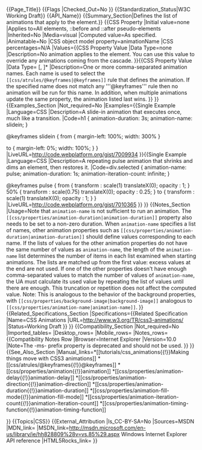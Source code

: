 {{Page_Title}}
{{Flags
|Checked_Out=No
}}
{{Standardization_Status|W3C Working Draft}}
{{API_Name}}
{{Summary_Section|Defines the list of animations that apply to the element.}}
{{CSS Property
|Initial value=none
|Applies to=All elements, &#58;&#58;before and &#58;&#58;after pseudo-elements
|Inherited=No
|Media=visual
|Computed value=As specified.
|Animatable=No
|CSS object model property=animationName
|CSS percentages=N/A
|Values={{CSS Property Value
|Data Type=none
|Description=No animation applies to the element. You can use this value to override any animations coming from the cascade.
}}{{CSS Property Value
|Data Type=<single-animation-name> [, <single-animation-name>]*
|Description=One or more comma-separated animation names. Each name is used to select the <code>[[css/atrules/@keyframes|@keyframes]]</code> rule that defines the animation. If the specified name does not match any '''@keyframes''' rule then no animation will be run for this name. In addition, when multiple animations update the same property, the animation listed last wins.
}}
}}
{{Examples_Section
|Not_required=No
|Examples={{Single Example
|Language=CSS
|Description=A slide-in animation that executes once, much like a transition.
|Code=h1 {
  animation-duration: 3s;
  animation-name: slidein;
}
 
@keyframes slidein {
  from {
    margin-left: 100%;
    width: 300%
  }
 
  to {
    margin-left: 0%;
    width: 100%;
  }
}
|LiveURL=http://code.webplatform.org/gist/7009934
}}{{Single Example
|Language=CSS
|Description=A repeating pulse animation that shrinks and dims an element, then restores it.
|Code=div.selected {
    animation-name: pulse;
    animation-duration: 1s;
    animation-iteration-count: infinite;
}

@keyframes pulse {
    from { 
        transform : scale(1) translateX(0);
        opacity : 1;
    }
    50% { 
        transform : scale(0.75) translateX(0);
        opacity : 0.25;
    }
    to { 
        transform : scale(1) translateX(0);
        opacity : 1;
    }
}
|LiveURL=http://code.webplatform.org/gist/7010365
}}
}}
{{Notes_Section
|Usage=Note that <code>animation-name</code> is not sufficient to run an animation. The <code>[[css/properties/animation-duration|animation-duration]]</code> property also needs to be set to a non-zero duration.
When <code>animation-name</code> specifies a list of names, other animation properties such as <code>[[css/properties/animation-duration|animation-duration]]</code> should define values corresponding to each name. If the lists of values for the other animation properties do not have the same number of values as <code>animation-name</code>, the length of the <code>animation-name</code> list determines the number of items in each list examined when starting animations. The lists are matched up from the first value: excess values at the end are not used. If one of the other properties doesn't have enough comma-separated values to match the number of values of <code>animation-name</code>, the UA must calculate its used value by repeating the list of values until there are enough. This truncation or repetition does not affect the computed value. Note: This is analogous to the behavior of the background properties, with <code>[[css/properties/background-image|background-image]]</code> analogous to <code>[[css/properties/animation-name|animation-name]]</code>.
}}
{{Related_Specifications_Section
|Specifications={{Related Specification
|Name=CSS Animations
|URL=http://www.w3.org/TR/css3-animations/
|Status=Working Draft
}}
}}
{{Compatibility_Section
|Not_required=No
|Imported_tables=
|Desktop_rows=
|Mobile_rows=
|Notes_rows={{Compatibility Notes Row
|Browser=Internet Explorer
|Version=10.0
|Note=The -ms- prefix property is deprecated and should not be used.
}}
}}
{{See_Also_Section
|Manual_links=*[[tutorials/css_animations{{!}}Making things move with CSS3 animations]]
*[[css/atrules/@keyframes{{!}}@keyframes]]
*[[css/properties/animation{{!}}animation]]
*[[css/properties/animation-delay{{!}}animation-delay]]
*[[css/properties/animation-direction{{!}}animation-direction]]
*[[css/properties/animation-duration{{!}}animation-duration]]
*[[css/properties/animation-fill-mode{{!}}animation-fill-mode]]
*[[css/properties/animation-iteration-count{{!}}animation-iteration-count]]
*[[css/properties/animation-timing-function{{!}}animation-timing-function]]

}}
{{Topics|CSS}}
{{External_Attribution
|Is_CC-BY-SA=No
|Sources=MSDN
|MDN_link=
|MSDN_link=http://msdn.microsoft.com/en-us/library/ie/hh828809%28v=vs.85%29.aspx Windows Internet Explorer API reference
|HTML5Rocks_link=
}}